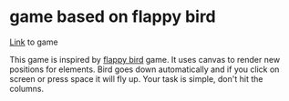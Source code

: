 # game based on flappy bird

[Link](https://xoxkoo.github.io/fly-birdy/) to game

This game is inspired by [flappy bird](https://flappybird.io/) game. It uses canvas to render new positions for elements. Bird goes down automatically and if you click on screen or press space it will fly up. Your task is simple, don't hit the columns.
